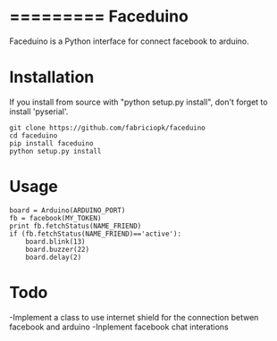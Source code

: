 =========
Faceduino
=========

Faceduino is a Python interface for connect facebook to arduino.


Installation
============

If you install from source with "python setup.py install", don't forget to
install 'pyserial'.

    git clone https://github.com/fabriciopk/faceduino
    cd faceduino
    pip install faceduino
    python setup.py install

Usage
=====

	board = Arduino(ARDUINO_PORT)
	fb = facebook(MY_TOKEN)
	print fb.fetchStatus(NAME_FRIEND)
	if (fb.fetchStatus(NAME_FRIEND)=='active'):
		board.blink(13)
		board.buzzer(22)
		board.delay(2)


Todo
====

-Implement a class to use internet shield for the connection betwen facebook and arduino
-Inplement facebook chat interations

